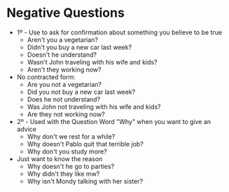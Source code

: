 # Negative Questions

- 1º - Use to ask for confirmation about something you believe to be true
  - Aren't you a vegetarian?
  - Didn't you buy a new car last week?
  - Doesn't he understand?
  - Wasn't John traveling with his wife and kids?
  - Aren't they working now?
- No contracted form:
  - Are you not a vegetarian?
  - Did you not buy a new car last week?
  - Does he not understand?
  - Was John not traveling with his wife and kids?
  - Are they not working now?
- 2º - Used with the Question Word "Why" when you want to give an advice
  - Why don't we rest for a while?
  - Why doesn't Pablo quit that terrible job?
  - Why don't you study more?
- Just want to know the reason
  - Why doesn't he go to parties?
  - Why didn't they like mw?
  - Why isn't Mondy talking with her sister?
